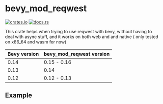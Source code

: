 # bevy_mod_reqwest

[![crates.io](https://img.shields.io/crates/v/bevy_mod_reqwest)](https://crates.io/crates/bevy_mod_reqwest)
[![docs.rs](https://docs.rs/bevy_mod_reqwest/badge.svg)](https://docs.rs/bevy_mod_reqwest)

This crate helps when trying to use reqwest with bevy, without having to deal with async stuff, and it works on both web and and native
( only tested on x86_64 and wasm for now)

| Bevy version | bevy_mod_reqwest version |
| ------------ | ------------------------ |
| 0.14         | 0.15 - 0.16              |
| 0.13         | 0.14                     |
| 0.12         | 0.12 - 0.13              |

## Example

``` rust
